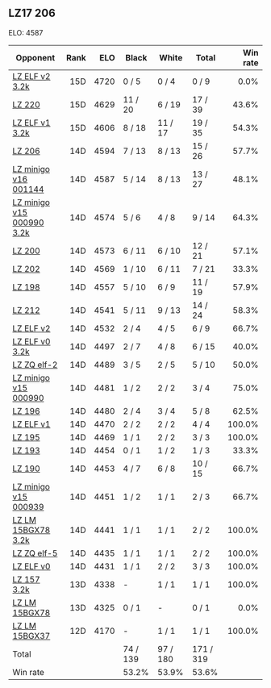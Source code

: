## LZ17 206 ##

ELO: 4587

Opponent | Rank | ELO | Black | White | Total | Win rate
---------|-----:|----:|-------|-------|-------|-------:
[LZ ELF v2 3.2k](LZ%20ELF%20v2%203.2k.md) | 15D | 4720 | 0 / 5 | 0 / 4 | 0 / 9 | 0.0%
[LZ 220](LZ%20220.md) | 15D | 4629 | 11 / 20 | 6 / 19 | 17 / 39 | 43.6%
[LZ ELF v1 3.2k](LZ%20ELF%20v1%203.2k.md) | 15D | 4606 | 8 / 18 | 11 / 17 | 19 / 35 | 54.3%
[LZ 206](LZ%20206.md) | 14D | 4594 | 7 / 13 | 8 / 13 | 15 / 26 | 57.7%
[LZ minigo v16 001144](LZ%20minigo%20v16%20001144.md) | 14D | 4587 | 5 / 14 | 8 / 13 | 13 / 27 | 48.1%
[LZ minigo v15 000990 3.2k](LZ%20minigo%20v15%20000990%203.2k.md) | 14D | 4574 | 5 / 6 | 4 / 8 | 9 / 14 | 64.3%
[LZ 200](LZ%20200.md) | 14D | 4573 | 6 / 11 | 6 / 10 | 12 / 21 | 57.1%
[LZ 202](LZ%20202.md) | 14D | 4569 | 1 / 10 | 6 / 11 | 7 / 21 | 33.3%
[LZ 198](LZ%20198.md) | 14D | 4557 | 5 / 10 | 6 / 9 | 11 / 19 | 57.9%
[LZ 212](LZ%20212.md) | 14D | 4541 | 5 / 11 | 9 / 13 | 14 / 24 | 58.3%
[LZ ELF v2](LZ%20ELF%20v2.md) | 14D | 4532 | 2 / 4 | 4 / 5 | 6 / 9 | 66.7%
[LZ ELF v0 3.2k](LZ%20ELF%20v0%203.2k.md) | 14D | 4497 | 2 / 7 | 4 / 8 | 6 / 15 | 40.0%
[LZ ZQ elf-2](LZ%20ZQ%20elf-2.md) | 14D | 4489 | 3 / 5 | 2 / 5 | 5 / 10 | 50.0%
[LZ minigo v15 000990](LZ%20minigo%20v15%20000990.md) | 14D | 4481 | 1 / 2 | 2 / 2 | 3 / 4 | 75.0%
[LZ 196](LZ%20196.md) | 14D | 4480 | 2 / 4 | 3 / 4 | 5 / 8 | 62.5%
[LZ ELF v1](LZ%20ELF%20v1.md) | 14D | 4470 | 2 / 2 | 2 / 2 | 4 / 4 | 100.0%
[LZ 195](LZ%20195.md) | 14D | 4469 | 1 / 1 | 2 / 2 | 3 / 3 | 100.0%
[LZ 193](LZ%20193.md) | 14D | 4454 | 0 / 1 | 1 / 2 | 1 / 3 | 33.3%
[LZ 190](LZ%20190.md) | 14D | 4453 | 4 / 7 | 6 / 8 | 10 / 15 | 66.7%
[LZ minigo v15 000939](LZ%20minigo%20v15%20000939.md) | 14D | 4451 | 1 / 2 | 1 / 1 | 2 / 3 | 66.7%
[LZ LM 15BGX78 3.2k](LZ%20LM%2015BGX78%203.2k.md) | 14D | 4441 | 1 / 1 | 1 / 1 | 2 / 2 | 100.0%
[LZ ZQ elf-5](LZ%20ZQ%20elf-5.md) | 14D | 4435 | 1 / 1 | 1 / 1 | 2 / 2 | 100.0%
[LZ ELF v0](LZ%20ELF%20v0.md) | 14D | 4431 | 1 / 1 | 2 / 2 | 3 / 3 | 100.0%
[LZ 157 3.2k](LZ%20157%203.2k.md) | 13D | 4338 | - | 1 / 1 | 1 / 1 | 100.0%
[LZ LM 15BGX78](LZ%20LM%2015BGX78.md) | 13D | 4325 | 0 / 1 | - | 0 / 1 | 0.0%
[LZ LM 15BGX37](LZ%20LM%2015BGX37.md) | 12D | 4170 | - | 1 / 1 | 1 / 1 | 100.0%
Total | | | 74 / 139 | 97 / 180 | 171 / 319 | 
Win rate| | | 53.2% | 53.9% | 53.6% | 
